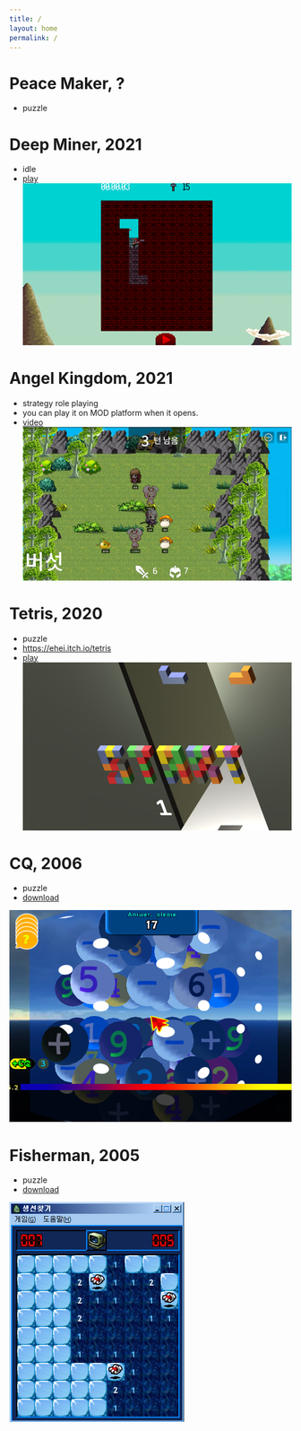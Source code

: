 ```yaml
---
title: /
layout: home
permalink: /
---
```


# Peace Maker, ?
* puzzle


# Deep Miner, 2021
* idle
* [play](download/2021/dm/index.html)
![screenshot](download/2021/dm/shot0.png)


# Angel Kingdom, 2021
* strategy role playing
* you can play it on MOD platform when it opens.
* [video](https://youtu.be/aYHHPsBORus)
[![Angel Kingdom](download/2021/ak/shot0.png)](https://youtu.be/aYHHPsBORus)



# Tetris, 2020
* puzzle
* https://ehei.itch.io/tetris
* [play](download/2020/index.html)
![screenshot](download/2020/shot0.png)


# CQ, 2006
* puzzle
* [download](download/2006/setup_CQ_Beta.zip)

[![CQ](download/2006/shot0.png)](https://www.youtube.com/watch?v=opPunG7QWHo&t=5s)


# Fisherman, 2005
* puzzle
* [download](download/2005/fisherman.zip)

![screenshot](download/2005/shot0.png)